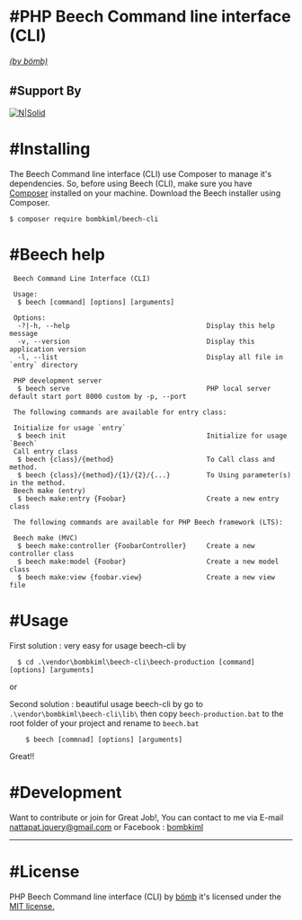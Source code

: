 # #PHP Beech Command line interface (CLI)
###### [(by bömb)](https://www.facebook.com/bombkiml)

## #Support By
[![N|Solid](https://image.ibb.co/gfbtQe/beech_LTSx1.png)](https://github.com/bombkiml/phpbeech)

# #Installing
The Beech Command line interface (CLI) use Composer to manage it's dependencies. So, before using Beech (CLI), make sure you have [Composer](https://getcomposer.org/) installed on your machine. Download the Beech installer using Composer.
    
    $ composer require bombkiml/beech-cli

# #Beech help
    
     Beech Command Line Interface (CLI)
    
     Usage:
      $ beech [command] [options] [arguments]
    
     Options:
      -?|-h, --help                                  Display this help message
      -v, --version                                  Display this application version
      -l, --list                                     Display all file in `entry` directory
     
     PHP development server
      $ beech serve                                  PHP local server default start port 8000 custom by -p, --port   
      
     The following commands are available for entry class:
     
     Initialize for usage `entry`
      $ beech init                                   Initialize for usage `Beech`
     Call entry class
      $ beech {class}/{method}                       To Call class and method.
      $ beech {class}/{method}/{1}/{2}/{...}         To Using parameter(s) in the method.
     Beech make (entry)
      $ beech make:entry {Foobar}                    Create a new entry class
     
     The following commands are available for PHP Beech framework (LTS):
     
     Beech make (MVC)
      $ beech make:controller {FoobarController}     Create a new controller class
      $ beech make:model {Foobar}                    Create a new model class
      $ beech make:view {foobar.view}                Create a new view file
    
# #Usage

First solution : very easy for usage beech-cli by

      $ cd .\vendor\bombkiml\beech-cli\beech-production [command] [options] [arguments]
        
or 

Second solution : beautiful usage beech-cli by go to `` .\vendor\bombkiml\beech-cli\lib\ `` then copy `` beech-production.bat `` to the root folder of your project and rename to `` beech.bat `` 

        $ beech [commnad] [options] [arguments]
    
Great!!

# #Development

Want to contribute or join for Great Job!, You can contact to me via E-mail nattapat.jquery@gmail.com or Facebook : [bombkiml](https://www.facebook.com/bombkiml)

----
# #License

PHP Beech Command line interface (CLI) by [bömb](https://www.facebook.com/bombkiml) it's licensed under the [MIT license.](https://opensource.org/licenses/MIT)
